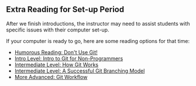 Extra Reading for Set-up Period
------------------

After we finish introductions, the instructor may need to assist students with specific issues with their computer set-up.

If your computer is ready to go, here are some reading options for that time:

* [Humorous Reading: Don't Use Git!](http://svenpet.com/2013/02/21/dont-use-git/)
* [Intro Level: Intro to Git for Non-Programmers](http://blog.scottlowe.org/2015/01/14/non-programmer-git-intro/)
* [Intermediate Level: How Git Works](http://www.sbf5.com/~cduan/technical/git/)
* [Intermediate Level: A Successful Git Branching Model](http://nvie.com/posts/a-successful-git-branching-model/)
* [More Advanced: Git Workflow](https://sandofsky.com/blog/git-workflow.html)

